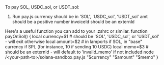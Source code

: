To pay SOL, USDC_sol, or USDT_sol:

1) Run pay.js <currency> <amt> <invoiceId>
currency should be in 'SOL', 'USDC_sol', 'USDT_sol'
amt should be a positive number
invoiceId should be an externId

Here's a useful function you can add to your .zshrc or similar.
function payOnSol() {
    local currency=$1 # should be 'SOL', 'USDC_sol', or 'USDT_sol' - will exit otherwise
    local amount=$2 # in lamports if SOL, in "base" currency if SPL (for instance, 10 if sending 10 USDC)
    local memo=$3 # should be an externId - will default to 'invalid_memo' if not included
    node /<your-path-to>/solana-sandbox.pay.js "$currency" "$amount" "$memo"
}